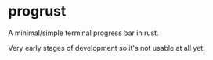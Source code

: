 # progrust

A minimal/simple terminal progress bar in rust.

Very early stages of development so it's not usable at all yet.
